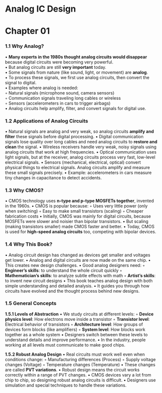 # Analog IC Design

# **Chapter 01**

### **1.1 Why Analog?**

• **Many experts in the 1980s thought analog circuits would disappear** because digital circuits were becoming very powerful. <br>
• But analog circuits are still **very important** today. <br>
• Some signals from nature (like sound, light, or movement) are **analog**.   <br>
• To process these signals, we first use analog circuits, then convert the signal to digital.   <br>
• Examples where analog is needed:  <br>
    ◦ Natural signals (microphone sound, camera sensors)   <br>
    ◦ Communication signals traveling long cables or wireless   <br>
    ◦ Sensors (accelerometers in cars to trigger airbags)  <br>
• Analog circuits help amplify, filter, and convert signals for digital use.  <br>

### **1.2 Applications of Analog Circuits**

• Natural signals are analog and very weak, so analog circuits **amplify and filter** these signals before digital processing.
• Digital communication signals lose quality over long cables and need analog circuits to **restore and clean** the signal.
• Wireless receivers handle very weak, noisy signals using analog circuits that work at high frequencies.
• Optical communication uses light signals, but at the receiver, analog circuits process very fast, low-level electrical signals.
• Sensors (mechanical, electrical, optical) convert physical things to electrical signals. Analog circuits amplify and measure these small signals precisely.
• Example: accelerometers in cars measure tiny changes in capacitance to detect accidents.

### **1.3 Why CMOS?**

• CMOS technology uses **n-type and p-type MOSFETs together**, invented in the 1960s.
• CMOS is popular because:
    ◦ Uses very little power (only when switching)
    ◦ Easy to make small transistors (scaling)
    ◦ Cheaper fabrication costs
• Initially, CMOS was mainly for digital circuits, because MOSFETs were slower and noisier than bipolar transistors.
• But scaling (making transistors smaller) made CMOS faster and better.
• Today, CMOS is used for **high-speed analog circuits** too, competing with bipolar devices.

### **1.4 Why This Book?**

• Analog circuit design has changed as devices get smaller and voltages get lower.
• Analog and digital circuits are now made on the same chip.
• This creates new design challenges.
• Good analog designers need:
    ◦ **Engineer’s skills**: to understand the whole circuit quickly
    ◦ **Mathematician’s skills**: to analyze subtle effects with math
    ◦ **Artist’s skills**: to invent new circuit designs
• This book teaches analog design with both simple understanding and detailed analysis.
• It guides you through how circuits have evolved and the thought process behind new designs.

### **1.5 General Concepts**

**1.5.1 Levels of Abstraction**
• We study circuits at different levels:
    ◦ **Device physics level**: How electrons move inside a transistor
    ◦ **Transistor level**: Electrical behavior of transistors
    ◦ **Architecture level**: How groups of devices form blocks (like amplifiers)
    ◦ **System level**: How blocks work together as a whole system
• Designers switch between these levels to understand details and improve performance.
• In the industry, people working at all levels must communicate to make good chips.

**1.5.2 Robust Analog Design**
• Real circuits must work well even when conditions change:
    ◦ Manufacturing differences (Process)
    ◦ Supply voltage changes (Voltage)
    ◦ Temperature changes (Temperature)
• These changes are called **PVT variations**.
• Robust design means the circuit works correctly within a range of PVT changes.
• CMOS devices vary a lot from chip to chip, so designing robust analog circuits is difficult.
• Designers use simulation and special techniques to handle these variations.
